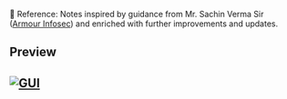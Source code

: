 📖 Reference: Notes inspired by guidance from Mr. Sachin Verma Sir ([Armour Infosec](https://www.armourinfosec.com/)) and enriched with further improvements and updates.


## Preview
[![GUI](https://sagar040.github.io/archives/data/proot-distro-nethunter/images/gui.gif)](https://sagar040.github.io/archives/data/proot-distro-nethunter/images/gui.gif)
---
